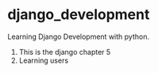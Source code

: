# django_development
Learning Django Development with python.
1. This is the django chapter 5
2. Learning users
